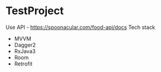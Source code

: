 # TestProject
Use API - https://spoonacular.com/food-api/docs
Tech stack
- MVVM
- Dagger2
- RxJava3
- Room
- Retrofit
